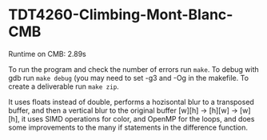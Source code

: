# TDT4260-Climbing-Mont-Blanc-CMB

Runtime on CMB: 2.89s

To run the program and check the number of errors run `make`. To debug with gdb run `make debug` (you may need to set -g3 and -Og in the makefile. To create a deliverable run `make zip`.

It uses floats instead of double, performs a hozisontal blur to a transposed buffer, and then a vertical blur to the original buffer [w][h] -> [h][w] -> [w][h], it uses SIMD operations for color, and OpenMP for the loops, and does some improvements to the many if statements in the difference function.
